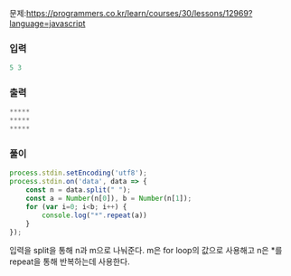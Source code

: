 문제:https://programmers.co.kr/learn/courses/30/lessons/12969?language=javascript

### 입력

```jsx
5 3
```

### 출력

```jsx
*****
*****
*****
```

### 풀이

```jsx
process.stdin.setEncoding('utf8');
process.stdin.on('data', data => {
    const n = data.split(" ");
    const a = Number(n[0]), b = Number(n[1]);
    for (var i=0; i<b; i++) {
        console.log("*".repeat(a))
    }
});
```

입력을 split을 통해 n과 m으로 나눠준다. m은 for loop의 값으로 사용해고 n은 *를 repeat을 통해 반복하는데 사용한다.

